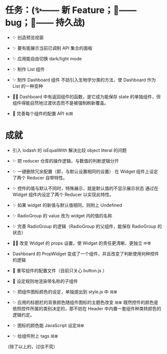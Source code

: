 # 任务：(✨—— 新 Feature；🐞—— bug；🎈—— 持久战)

- ✨ 创造预览视窗

- ✨ 要有能展示当前已调制 API 集合的面板

- ✨ 应用能自由切换 dark/light mode

* ✨ 制作 List 组件

* ✨ 制作 Dashboard 组件
  不妨引入生物学分类的方法，使 Dashboard 作为 List 的一种变种

* 🐞💥 Dashboard 中有返回组件的函数，是它成为能保存 state 的单独组件，但组件得能自然地过渡状态而不是被强制刷新覆盖。

* 🎈 完善每个组件的配置 API `长期`

# 成就

- 引入 lodash 的 isEqualWith 解决比较 object literal 的问题

- ✨ 把 reducer 仓库的操作逻辑，与数值的判断逻辑分开

- ✨ 一键删除冗余配置（即，与默认设置相同的设置）
  在 Widget 组件上设定了两个 Reducer 自带特性。

- ✨ 控件的值与默认不同时，特殊展示，就是默认值的不显示展示状态
  通过在 Widget 组件内设定了两个 Reducer 以实现此特性。

- ✨ 如果 widget 的新值与默认值相同，则附上 Undefined

- ✨ RadioGroup 的 value 改为 widget 内的值的名称

- ✨ 完善 RadioGroup 的逻辑（RadioGroup 的父组件，能保存 RadioGroup 的状态）

- 🐞💥 改变 Widget 的 props 设置，使 Widget 的责任更清晰、更独立 `中等`

- Dashboard 的 PropWidget 变成了一个组件，并且改变了判断使用何种控件的逻辑

- 🔬 重写组件的配置文件（目前只关心 button.js ）

- 🔬 设定规则地渲染带名称的子组件

- ✨ 把组件图标颜色的设定，单独提出到 style.js 中 `简单`

- ✨ 应用的标题栏的背景颜色随组件图标的主题色改变 `简单`
  既然控件的颜色是依照控件所属的类别决定的，那不妨在 Header 中内置一套组件种类转颜色的逻辑约定。

- ✨ 图标的颜色能 JavaScript 设定`简单`

- ✨ 给组件附上 tags `简单`

（除了以上的，过往不究）
